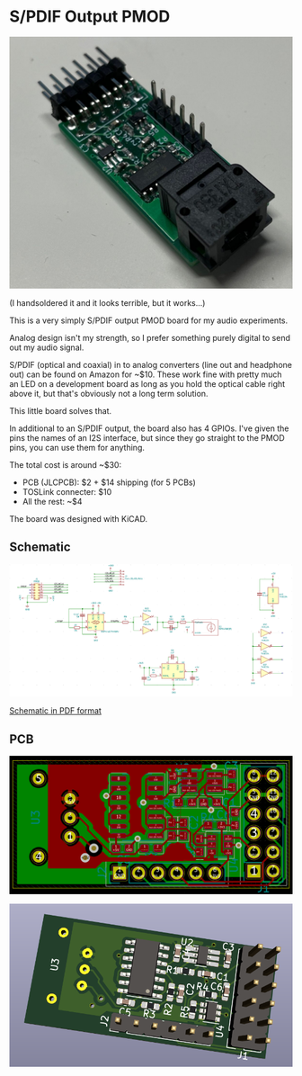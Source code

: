 
# S/PDIF Output PMOD

![S/PDIF Populatd PCB](spdif_populated_pcb.jpg)

(I handsoldered it and it looks terrible, but it works...)

This is a very simply S/PDIF output PMOD board for my audio experiments.

Analog design isn't my strength, so I prefer something purely digital to
send out my audio signal. 

S/PDIF (optical and coaxial) in to analog converters (line out and headphone out) can
be found on Amazon for ~$10. These work fine with pretty much an LED on a development
board as long as you hold the optical cable right above it, but that's obviously not a long
term solution.

This little board solves that.

In additional to an S/PDIF output, the board also has 4 GPIOs. I've given the pins the
names of an I2S interface, but since they go straight to the PMOD pins, you can use
them for anything.

The total cost is around ~$30:

* PCB (JLCPCB): $2 + $14 shipping (for 5 PCBs)
* TOSLink connecter: $10
* All the rest: ~$4

The board was designed with KiCAD.

## Schematic

![S/PDIF PMOD Schematic](spdif_pmod_schematic.png)

[Schematic in PDF format](pcb/pmod_spdif/pmod_spdif.pdf)

## PCB

![S/PDIF PMOD PCB](spdif_pmod_pcb.png)

![S/PDIF PMOD PCB 3D](spdif_pmod_3d.png)


